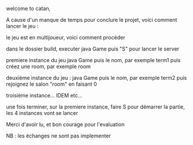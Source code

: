 welcome to catan, 

A cause d'un manque de temps pour conclure le projet, voici comment lancer le jeu : 

le jeu est en multijoueur, voici comment procéder

dans le dossier build, executer 
java Game puis "S" pour lancer le server

premiere instance du jeu
java Game
puis le nom, par exemple term1
puis créez une room, par exemple room


deuxième instance du jeu : 
java Game
puis le nom, par exemple term2
puis rejoignez le salon "room" en faisant 0

troisième instance... IDEM
etc...

une fois terminer, sur la premiere instance, faire S pour démarrer la partie, les 4 instances vont se lancer


Merci d'avoir lu, et bon courage pour l'evaluation

NB : les échanges ne sont pas implementer 